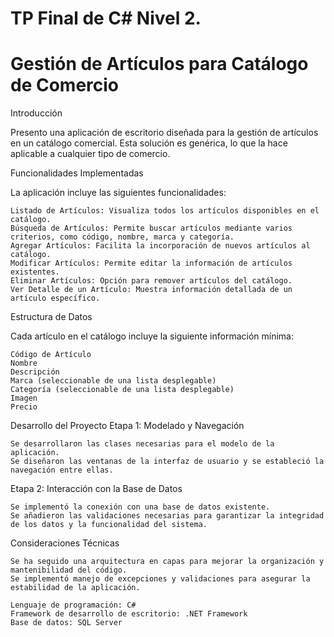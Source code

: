 # TP Final de C# Nivel 2.
#  Gestión de Artículos para Catálogo de Comercio

Introducción

Presento una aplicación de escritorio diseñada para la gestión de artículos en un catálogo comercial. Esta solución es genérica, lo que la hace aplicable a cualquier tipo de comercio.

Funcionalidades Implementadas

La aplicación incluye las siguientes funcionalidades:

    Listado de Artículos: Visualiza todos los artículos disponibles en el catálogo.
    Búsqueda de Artículos: Permite buscar artículos mediante varios criterios, como código, nombre, marca y categoría.
    Agregar Artículos: Facilita la incorporación de nuevos artículos al catálogo.
    Modificar Artículos: Permite editar la información de artículos existentes.
    Eliminar Artículos: Opción para remover artículos del catálogo.
    Ver Detalle de un Artículo: Muestra información detallada de un artículo específico.

Estructura de Datos

Cada artículo en el catálogo incluye la siguiente información mínima:

    Código de Artículo
    Nombre
    Descripción
    Marca (seleccionable de una lista desplegable)
    Categoría (seleccionable de una lista desplegable)
    Imagen
    Precio

Desarrollo del Proyecto
Etapa 1: Modelado y Navegación

    Se desarrollaron las clases necesarias para el modelo de la aplicación.
    Se diseñaron las ventanas de la interfaz de usuario y se estableció la navegación entre ellas.

Etapa 2: Interacción con la Base de Datos

    Se implementó la conexión con una base de datos existente.
    Se añadieron las validaciones necesarias para garantizar la integridad de los datos y la funcionalidad del sistema.

Consideraciones Técnicas

    Se ha seguido una arquitectura en capas para mejorar la organización y mantenibilidad del código.
    Se implementó manejo de excepciones y validaciones para asegurar la estabilidad de la aplicación.

    Lenguaje de programación: C#
    Framework de desarrollo de escritorio: .NET Framework
    Base de datos: SQL Server
